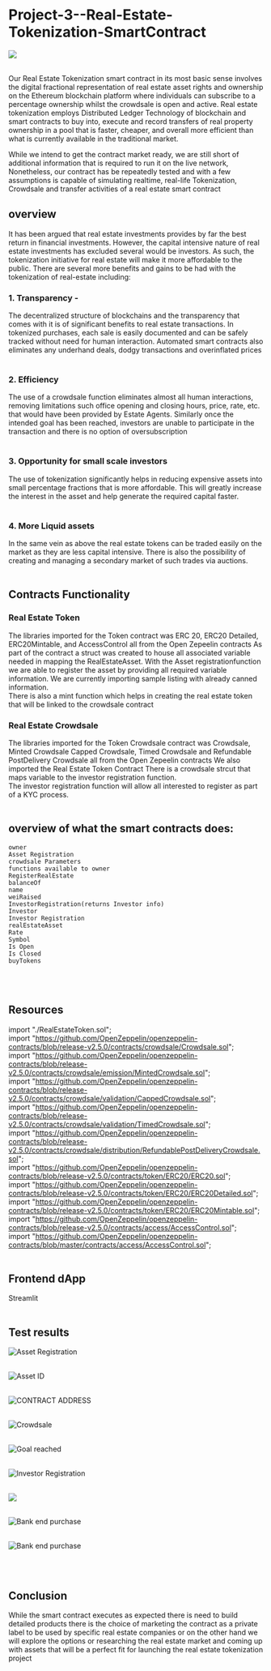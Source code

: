 # Project-3--Real-Estate-Tokenization-SmartContract
![](Images/Slide1.jpeg)
<br>
<br>

Our Real Estate Tokenization smart contract in its most basic sense involves the digital fractional representation of real estate asset rights and ownership on the Ethereum blockchain platform where individuals can subscribe to a percentage ownership whilst the crowdsale is open and active. Real estate tokenization employs Distributed Ledger Technology of blockchain and smart contracts to buy into, execute and record transfers of real property ownership in a pool that is faster, cheaper, and overall more efficient than what is currently available in the traditional market.<br> 
 
While we intend to get the contract market ready, we are still short of additional information that is required to run it on the live network, Nonetheless, our contract has be repeatedly tested and with a few assumptions is capable of simulating realtime, real-life Tokenization, Crowdsale and transfer activities of a real estate smart contract

## overview 
It has been argued that real estate investments provides by far the best return in financial investments. However, the capital intensive nature of real estate investments has excluded several would be investors. As such, the tokenization initiative for real estate will make it more affordable to the public. There are several more benefits and gains to be had with the tokenization of real-estate including:
<br>

### 1. Transparency -
The decentralized structure of blockchains and the transparency that comes with it is of significant benefits to real estate transactions. In tokenized purchases,  each sale is easily documented and can be safely tracked without need for human interaction. Automated smart contracts also eliminates any underhand deals, dodgy transactions and overinflated prices
<br>
<br>

### 2. Efficiency 
The use of a crowdsale function eliminates almost all human interactions, removing limitations such office opening and closing hours, price, rate, etc. that would have been provided by Estate Agents. Similarly once the intended goal has been reached, investors are unable to participate in the transaction and there is no option of oversubscription
<br>
<br>

### 3. Opportunity for small scale investors
The use of tokenization significantly helps in reducing expensive assets into small percentage fractions that is more affordable. This will greatly increase the interest in the asset and help generate the required capital faster. 
<br>
<br>

### 4. More Liquid assets 
In the same vein as above the real estate tokens can be traded easily on the market as they are less capital intensive. There is also the possibility of creating and managing a secondary market of such trades via auctions.
<br>
<br>

## Contracts Functionality
###  Real Estate Token
The libraries imported for the Token contract was ERC 20, ERC20 Detailed, ERC20Mintable, and AccessControl all from the Open Zepeelin contracts
As part of the contract a struct was created to house all associated variable needed in mapping the RealEstateAsset. 
With the Asset registrationfunction we are able to register the asset by providing all required variable information. We are currently importing sample listing with already canned information. 
<br>
There is also a mint function which helps in creating the real estate token that will be linked to the crowdsale contract 
<br>

### Real Estate Crowdsale
The libraries imported for the Token Crowdsale contract was Crowdsale, Minted Crowdsale Capped Crowdsale, Timed Crowdsale and Refundable PostDelivery Crowdsale all from the Open Zepeelin contracts
We also imported the Real Estate Token Contract
There is a crowdsale strcut that maps variable to the investor registration function.<br>
The investor registration function will allow all interested to register as part of a KYC process.
<br>
<br>

## overview of what the smart contracts does:
```
owner
Asset Registration
crowdsale Parameters
functions available to owner
RegisterRealEstate
balanceOf
name
weiRaised
InvestorRegistration(returns Investor info)
Investor
Investor Registration
realEstateAsset
Rate
Symbol
Is Open
Is Closed
buyTokens
```
<br>
<br>

## Resources
import "./RealEstateToken.sol";
<br>import "https://github.com/OpenZeppelin/openzeppelin-contracts/blob/release-v2.5.0/contracts/crowdsale/Crowdsale.sol";
<br>import "https://github.com/OpenZeppelin/openzeppelin-contracts/blob/release-v2.5.0/contracts/crowdsale/emission/MintedCrowdsale.sol";
<br>import "https://github.com/OpenZeppelin/openzeppelin-contracts/blob/release-v2.5.0/contracts/crowdsale/validation/CappedCrowdsale.sol";
<br>import "https://github.com/OpenZeppelin/openzeppelin-contracts/blob/release-v2.5.0/contracts/crowdsale/validation/TimedCrowdsale.sol";
<br>import "https://github.com/OpenZeppelin/openzeppelin-contracts/blob/release-v2.5.0/contracts/crowdsale/distribution/RefundablePostDeliveryCrowdsale.sol";
<br>import "https://github.com/OpenZeppelin/openzeppelin-contracts/blob/release-v2.5.0/contracts/token/ERC20/ERC20.sol";
<br>import "https://github.com/OpenZeppelin/openzeppelin-contracts/blob/release-v2.5.0/contracts/token/ERC20/ERC20Detailed.sol";
<br>import "https://github.com/OpenZeppelin/openzeppelin-contracts/blob/release-v2.5.0/contracts/token/ERC20/ERC20Mintable.sol";
<br>import "https://github.com/OpenZeppelin/openzeppelin-contracts/blob/release-v2.5.0/contracts/access/AccessControl.sol";
<br>import "https://github.com/OpenZeppelin/openzeppelin-contracts/blob/master/contracts/access/AccessControl.sol";
<br>
<br>

## Frontend dApp
Streamlit
<br>
<br>

## Test results
![Asset Registration](Images/AssetRegisteration.png)
<br>
<br>

![Asset ID](Images/AssetID.png)
<br>
<br>

![CONTRACT ADDRESS ](Images/ContractAddressesDeployed.png)
<br>
<br>

![Crowdsale ](Images/Crowdsale_Deployment.png)
<br>
<br>

![Goal reached](Images/goal_reached.png)
<br>
<br>

![Investor Registration](Images/Investor_registration_complete.png)
<br>
<br>

![](Images/investor_registration.png)
<br>
<br>

![Bank end purchase](Images/JohnFafoworaBuy.png)
<br>
<br>

![Bank end purchase](Images/MehrdadBuy.png)

<br>
<br>

## Conclusion
While the smart contract executes as expected there is need to build detailed products there is the choice of marketing the contract as a private label to be used by specific real estate companies or on the other hand we will explore the options or researching the real estate market and coming up with assets that will be a perfect fit for launching the real estate tokenization project 
